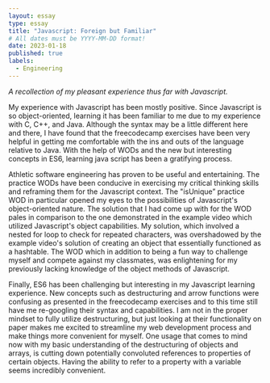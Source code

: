 ```yaml
---
layout: essay
type: essay
title: "Javascript: Foreign but Familiar"
# All dates must be YYYY-MM-DD format!
date: 2023-01-18
published: true
labels:
  - Engineering
---
```


*A recollection of my pleasant experience thus far with Javascript.*

My experience with Javascript has been mostly positive. Since Javascript is so object-oriented, learning it has been familiar to me due to my experience with C, C++, and Java. Although the syntax may be a little different here and there, I have found that the freecodecamp exercises have been very helpful in getting me comfortable with the ins and outs of the language relative to Java. With the help of WODs and the new but interesting concepts in ES6, learning java script has been a gratifying process.

Athletic software engineering has proven to be useful and entertaining. The practice WODs have been conducive in exercising my critical thinking skills and reframing them for the Javascript context. The "isUnique” practice WOD in particular opened my eyes to the possibilities of Javascript's object-oriented nature. The solution that I had come up with for the WOD pales in comparison to the one demonstrated in the example video which utilized Javascript's object capabilities. My solution, which involved a nested for loop to check for repeated characters, was overshadowed by the example video's solution of creating an object that essentially functioned as a hashtable. The WOD which in addition to being a fun way to challenge myself and compete against my classmates, was enlightening for my previously lacking knowledge of the object methods of Javascript.
	
Finally, ES6 has been challenging but interesting in my Javascript learning experience. New concepts such as destructuring and arrow functions were confusing as presented in the freecodecamp exercises and to this time still have me re-googling their syntax and capabilities. I am not in the proper mindset to fully utilize destructuring, but just looking at their functionality on paper makes me excited to streamline my web development process and make things more convenient for myself. One usage that comes to mind now with my basic understanding of the destructuring of objects and arrays, is cutting down potentially convoluted references to properties of certain objects. Having the ability to refer to a property with a variable seems incredibly convenient.

